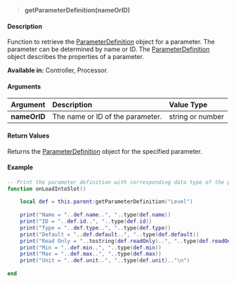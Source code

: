 
>**getParameterDefinition(nameOrID)**

#### Description

Function to retrieve the [ParameterDefinition](./ParameterDefinition.md) object for a parameter. The parameter can be determined by name or ID. The [ParameterDefinition](./ParameterDefinition.md) object describes the properties of a parameter.

**Available in:** Controller, Processor.

#### Arguments

|Argument|Description|Value Type|
|:-|:-|:-|
|**nameOrID**|The name or ID of the parameter.|string or number|

#### Return Values

Returns the [ParameterDefinition](./ParameterDefinition.md) object for the specified parameter.

#### Example

```lua
-- Print the parameter definition with corresponding data type of the parent layer's level parameter.
function onLoadIntoSlot()
  
    local def = this.parent:getParameterDefinition("Level")
  
    print("Name = "..def.name..", "..type(def.name))
    print("ID = "..def.id..", "..type(def.id))
    print("Type = "..def.type..", "..type(def.type))
    print("Default = "..def.default..", "..type(def.default))
    print("Read Only = "..tostring(def.readOnly)..", "..type(def.readOnly))
    print("Min = "..def.min..", "..type(def.min))
    print("Max = "..def.max..", "..type(def.max))
    print("Unit = "..def.unit..", "..type(def.unit).."\n")
  
end
```
